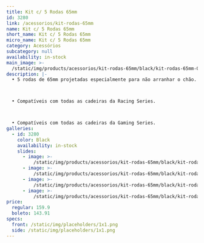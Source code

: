 ```yaml
---
title: Kit c/ 5 Rodas 65mm
id: 3280
link: /acessorios/kit-rodas-65mm
name: Kit c/ 5 Rodas 65mm
short_name: Kit c/ 5 Rodas 65mm
micro_name: Kit c/ 5 Rodas 65mm
category: Acessórios
subcategory: null
availability: in-stock
main_image: >-
  /static/img/products/acessorios/kit-rodas-65mm/black/kit-rodas-65mm-00.jpg
description: |-
  • 5 rodas de 65mm projetadas especialmente para não arranhar o chão.



  • Compatíveis com todas as cadeiras da Racing Series.



  • Compatíveis com todas as cadeiras da Gaming Series.
galleries:
  - id: 3280
    color: Black
    availability: in-stock
    slides:
      - image: >-
          /static/img/products/acessorios/kit-rodas-65mm/black/kit-rodas-65mm-00.jpg
      - image: >-
          /static/img/products/acessorios/kit-rodas-65mm/black/kit-rodas-65mm-01.jpg
      - image: >-
          /static/img/products/acessorios/kit-rodas-65mm/black/kit-rodas-65mm-02.jpg
      - image: >-
          /static/img/products/acessorios/kit-rodas-65mm/black/kit-rodas-65mm-03.jpg
price:
  regular: 159.9
  boleto: 143.91
specs:
  front: /static/img/placeholders/1x1.png
  side: /static/img/placeholders/1x1.png
---
```

